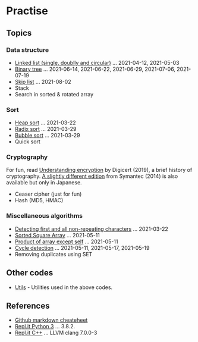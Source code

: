 # Practise

## Topics

### Data structure

- [Linked list (single, doublly and circular)](./LinkedList/) ... 2021-04-12, 2021-05-03
- [Binary tree](./BinaryTree) ... 2021-06-14, 2021-06-22, 2021-06-29, 2021-07-06, 2021-07-19
- [Skip list](./SkipList) ... 2021-08-02
- Stack
- Search in sorted & rotated array

### Sort

- [Heap sort](./HeapSort/) ... 2021-03-22
- [Radix sort](./RadixSort/) ... 2021-03-29
- [Bubble sort](./BubbleSort/) ... 2021-03-29
- Quick sort

### Cryptography

For fun, read [Understanding encryption](https://www.digicert.com/resources/history-of-ciphers-understanding-encryption-whitepaper-en-2019.pdf) by Digicert (2019), a brief history of cryptography. [A slightly different edition](https://www.digicert.co.jp/welcome/pdf/wp_encryption_history.pdf) from Symantec (2014) is also available but only in Japanese.

- Ceaser cipher (just for fun)
- Hash (MD5, HMAC)


### Miscellaneous algorithms

- [Detecting first and all non-repeating characters](./NonRepeating/) ... 2021-03-22
- [Sorted Square Array](./SortedSquareArray/) ... 2021-05-11
- [Product of array except self](./ProductExceptSelf/) ... 2021-05-11
- [Cycle detection](./CycleDetection/) ... 2021-05-11, 2021-05-17, 2021-05-19
- Removing duplicates using SET

## Other codes

- [Utils](./Utils/) - Utilities used in the above codes.

## References

- [Github markdown cheateheet](https://github.com/adam-p/markdown-here/wiki/Markdown-Cheatsheet)
- [Repl.it Python 3](https://repl.it/languages/python3) ... 3.8.2.
- [Repl.it C++](https://repl.it/languages/cpp) ... LLVM clang 7.0.0-3
